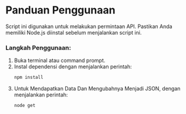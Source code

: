 # Panduan Penggunaan
Script ini digunakan untuk melakukan permintaan API. Pastikan Anda memiliki Node.js diinstal sebelum menjalankan script ini.

### Langkah Penggunaan:
1. Buka terminal atau command prompt.
2. Instal dependensi dengan menjalankan perintah:
   ```bash
   npm install

3. Untuk Mendapatkan Data Dan Mengubahnya Menjadi JSON, dengan menjalankan perintah:
   ```bash
   node get
